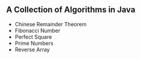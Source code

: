 ## A Collection of Algorithms in Java
* Chinese Remainder Theorem
* Fibonacci Number
* Perfect Square
* Prime Numbers
* Reverse Array
